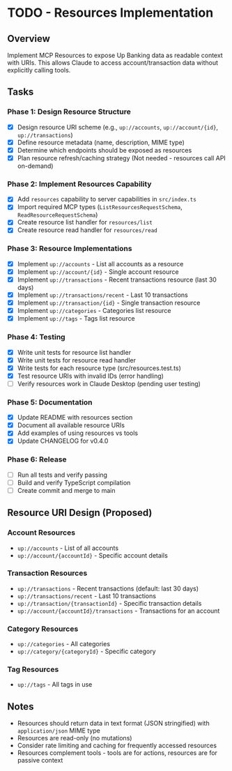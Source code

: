 # TODO - Resources Implementation

## Overview
Implement MCP Resources to expose Up Banking data as readable context with URIs. This allows Claude to access account/transaction data without explicitly calling tools.

## Tasks

### Phase 1: Design Resource Structure
- [x] Design resource URI scheme (e.g., `up://accounts`, `up://account/{id}`, `up://transactions`)
- [x] Define resource metadata (name, description, MIME type)
- [x] Determine which endpoints should be exposed as resources
- [x] Plan resource refresh/caching strategy (Not needed - resources call API on-demand)

### Phase 2: Implement Resources Capability
- [x] Add `resources` capability to server capabilities in `src/index.ts`
- [x] Import required MCP types (`ListResourcesRequestSchema`, `ReadResourceRequestSchema`)
- [x] Create resource list handler for `resources/list`
- [x] Create resource read handler for `resources/read`

### Phase 3: Resource Implementations
- [x] Implement `up://accounts` - List all accounts as a resource
- [x] Implement `up://account/{id}` - Single account resource
- [x] Implement `up://transactions` - Recent transactions resource (last 30 days)
- [x] Implement `up://transactions/recent` - Last 10 transactions
- [x] Implement `up://transaction/{id}` - Single transaction resource
- [x] Implement `up://categories` - Categories list resource
- [x] Implement `up://tags` - Tags list resource

### Phase 4: Testing
- [x] Write unit tests for resource list handler
- [x] Write unit tests for resource read handler
- [x] Write tests for each resource type (src/resources.test.ts)
- [x] Test resource URIs with invalid IDs (error handling)
- [ ] Verify resources work in Claude Desktop (pending user testing)

### Phase 5: Documentation
- [x] Update README with resources section
- [x] Document all available resource URIs
- [x] Add examples of using resources vs tools
- [x] Update CHANGELOG for v0.4.0

### Phase 6: Release
- [ ] Run all tests and verify passing
- [ ] Build and verify TypeScript compilation
- [ ] Create commit and merge to main

## Resource URI Design (Proposed)

### Account Resources
- `up://accounts` - List of all accounts
- `up://account/{accountId}` - Specific account details

### Transaction Resources
- `up://transactions` - Recent transactions (default: last 30 days)
- `up://transactions/recent` - Last 10 transactions
- `up://transaction/{transactionId}` - Specific transaction details
- `up://account/{accountId}/transactions` - Transactions for an account

### Category Resources
- `up://categories` - All categories
- `up://category/{categoryId}` - Specific category

### Tag Resources
- `up://tags` - All tags in use

## Notes
- Resources should return data in text format (JSON stringified) with `application/json` MIME type
- Resources are read-only (no mutations)
- Consider rate limiting and caching for frequently accessed resources
- Resources complement tools - tools are for actions, resources are for passive context
